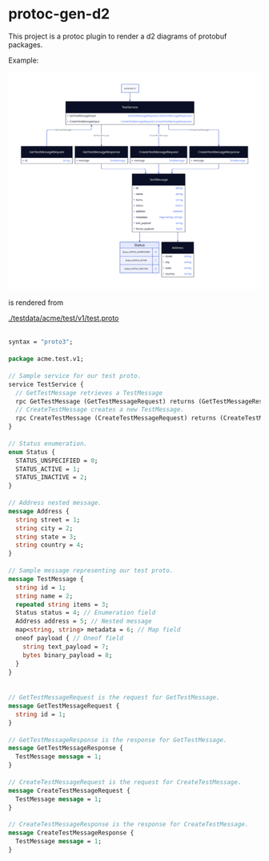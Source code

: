 # protoc-gen-d2

This project is a protoc plugin to render a d2 diagrams of protobuf packages.


Example:

![example](./testdata/acme/test/v1/test.erd.svg)

is rendered from

[./testdata/acme/test/v1/test.proto](./testdata/acme/test/v1/test.proto)
```proto

syntax = "proto3";

package acme.test.v1;

// Sample service for our test proto.
service TestService {
  // GetTestMessage retrieves a TestMessage
  rpc GetTestMessage (GetTestMessageRequest) returns (GetTestMessageResponse);
  // CreateTestMessage creates a new TestMessage.
  rpc CreateTestMessage (CreateTestMessageRequest) returns (CreateTestMessageResponse);
}

// Status enumeration.
enum Status {
  STATUS_UNSPECIFIED = 0;
  STATUS_ACTIVE = 1;
  STATUS_INACTIVE = 2;
}

// Address nested message.
message Address {
  string street = 1;
  string city = 2;
  string state = 3;
  string country = 4;
}

// Sample message representing our test proto.
message TestMessage {
  string id = 1;
  string name = 2;
  repeated string items = 3;
  Status status = 4; // Enumeration field
  Address address = 5; // Nested message
  map<string, string> metadata = 6; // Map field
  oneof payload { // Oneof field
    string text_payload = 7;
    bytes binary_payload = 8;
  }
}


// GetTestMessageRequest is the request for GetTestMessage.
message GetTestMessageRequest {
  string id = 1;
}

// GetTestMessageResponse is the response for GetTestMessage.
message GetTestMessageResponse {
  TestMessage message = 1;
}

// CreateTestMessageRequest is the request for CreateTestMessage.
message CreateTestMessageRequest {
  TestMessage message = 1;
}

// CreateTestMessageResponse is the response for CreateTestMessage.
message CreateTestMessageResponse {
  TestMessage message = 1;
}
```

